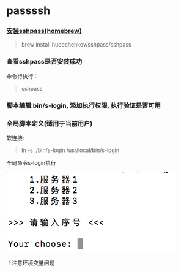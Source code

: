 # passssh

### [安装sshpass(homebrew)](https://github.com/hudochenkov/homebrew-sshpass)

>brew install hudochenkov/sshpass/sshpass

### 查看sshpass是否安装成功
命令行执行：
>sshpass

### 脚本编辑 bin/s-login, 添加执行权限, 执行验证是否可用

### 全局脚本定义(适用于当前用户)
软连接: 
>ln -s ./bin/s-login /usr/local/bin/s-login

全局命令s-login执行



![](./images/shell.png)

！注意环境变量问题
